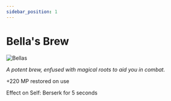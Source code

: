 ```yaml
---
sidebar_position: 1
---
```


# Bella's Brew

![Bellas](https://vwiki.valorserver.com/api/item/picture/bella's%20brew)

<i>A potent brew, enfused with magical roots to aid you in combat.</i>

+220 MP restored on use

Effect on Self: Berserk for 5 seconds
